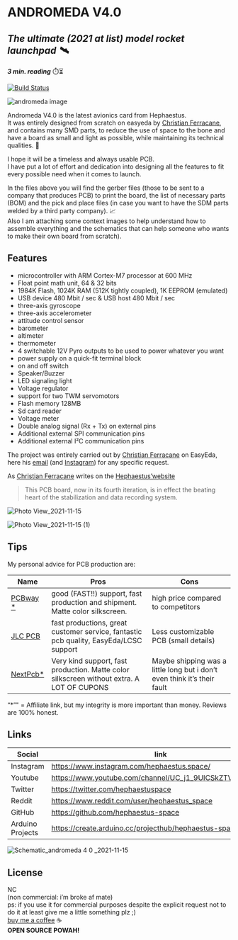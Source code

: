 <h1 class="code-line" data-line-start=0 data-line-end=1 ><a id="ANDROMEDA_V40_0"></a><strong>ANDROMEDA V4.0</strong></h1>
<h2 class="code-line" data-line-start=1 data-line-end=2 ><a id="_The_ultimate_2021_at_list_model_rocket_launchpad___1"></a><em>The ultimate (2021 at list) model rocket launchpad 🛰️</em></h2>
<p class="has-line-data" data-line-start="3" data-line-end="4"><strong><em>3 min. reading</em></strong> ⏱️⏳</p>
<p class="has-line-data" data-line-start="5" data-line-end="6"><a href="https://travis-ci.org/joemccann/dillinger"><img src="https://travis-ci.org/joemccann/dillinger.svg?branch=master" alt="Build Status"></a></p>


![andromeda image](https://user-images.githubusercontent.com/81572328/148812566-0baa8a0e-1877-4990-b019-a14194858da2.jpeg)


<p class="has-line-data" data-line-start="7" data-line-end="9">Andromeda V4.0 is the latest avionics card from Hephaestus.<br>
It was entirely designed from scratch on easyeda by <a href="https://www.instagram.com/christianferracane/">Christian Ferracane</a>, and contains many SMD parts, to reduce the use of space to the bone and have a board as small and light as possible, while maintaining its technical qualities. 🚀</p>
<p class="has-line-data" data-line-start="10" data-line-end="12">I hope it will be a timeless and always usable PCB.<br>
I have put a lot of effort and dedication into designing all the features to fit every possible need when it comes to launch.</p>
<p class="has-line-data" data-line-start="13" data-line-end="15">In the files above you will find the gerber files (those to be sent to a company that produces PCB) to print the board, the list of necessary parts (BOM) and the pick and place files (in case you want to have the SDM parts welded by a third party company). 📈<br>
Also I am attaching some context images to help understand how to assemble everything and the schematics that can help someone who wants to make their own board from scratch).</p>
<h2 class="code-line" data-line-start=16 data-line-end=17 ><a id="Features_16"></a>Features</h2>
<ul>
<li class="has-line-data" data-line-start="18" data-line-end="19">microcontroller with ARM Cortex-M7 processor at 600 MHz</li>
<li class="has-line-data" data-line-start="19" data-line-end="20">Float point math unit, 64 &amp; 32 bits</li>
<li class="has-line-data" data-line-start="20" data-line-end="21">1984K Flash, 1024K RAM (512K tightly coupled), 1K EEPROM (emulated)</li>
<li class="has-line-data" data-line-start="21" data-line-end="22">USB device 480 Mbit / sec &amp; USB host 480 Mbit / sec</li>
<li class="has-line-data" data-line-start="22" data-line-end="23">three-axis gyroscope</li>
<li class="has-line-data" data-line-start="23" data-line-end="24">three-axis accelerometer</li>
<li class="has-line-data" data-line-start="24" data-line-end="25">attitude control sensor</li>
<li class="has-line-data" data-line-start="25" data-line-end="26">barometer</li>
<li class="has-line-data" data-line-start="26" data-line-end="27">altimeter</li>
<li class="has-line-data" data-line-start="27" data-line-end="28">thermometer</li>
<li class="has-line-data" data-line-start="28" data-line-end="29">4 switchable 12V Pyro outputs to be used to power whatever you want</li>
<li class="has-line-data" data-line-start="29" data-line-end="30">power supply on a quick-fit terminal block</li>
<li class="has-line-data" data-line-start="30" data-line-end="31">on and off switch</li>
<li class="has-line-data" data-line-start="31" data-line-end="32">Speaker/Buzzer</li>
<li class="has-line-data" data-line-start="32" data-line-end="33">LED signaling light</li>
<li class="has-line-data" data-line-start="33" data-line-end="34">Voltage regulator</li>
<li class="has-line-data" data-line-start="34" data-line-end="35">support for two TWM servomotors</li>
<li class="has-line-data" data-line-start="35" data-line-end="36">Flash memory 128MB</li>
<li class="has-line-data" data-line-start="36" data-line-end="37">Sd card reader</li>
<li class="has-line-data" data-line-start="37" data-line-end="38">Voltage meter</li>
<li class="has-line-data" data-line-start="38" data-line-end="39">Double analog signal (Rx + Tx) on external pins</li>
<li class="has-line-data" data-line-start="39" data-line-end="40">Additional external SPI communication pins</li>
<li class="has-line-data" data-line-start="40" data-line-end="41">Additional external I²C communication pins</li>
</ul>
<p class="has-line-data" data-line-start="43" data-line-end="44">The project was entirely carried out by <a href="https://www.instagram.com/christianferracane/">Christian Ferracane</a> on EasyEda, here his <a href="ferracanechristian.it@gmail.com">email</a> (and  <a href="https://www.instagram.com/christianferracane/">Instagram</a>) for any specific request.</p>
<p class="has-line-data" data-line-start="46" data-line-end="47">As <a href="https://www.instagram.com/christianferracane/">Christian Ferracane</a> writes on the <a href="https://www.hephaestus.space">Hephaestus’website</a></p>
<blockquote>
<p class="has-line-data" data-line-start="48" data-line-end="49">This PCB board, now in its fourth iteration, is in effect the beating heart of the stabilization and data recording system.</p>
</blockquote>


![Photo View_2021-11-15](https://user-images.githubusercontent.com/81572328/148813023-46b82f6c-ad7f-4fcc-a28d-31333eee7fd0.png)

![Photo View_2021-11-15 (1)](https://user-images.githubusercontent.com/81572328/148813028-a8078862-7ab2-4864-b194-4344eb769f45.png)


<h2 class="code-line" data-line-start=51 data-line-end=52 ><a id="Tips_51"></a>Tips</h2>
<p class="has-line-data" data-line-start="53" data-line-end="54">My personal advice for PCB production are:</p>
<table class="table table-striped table-bordered">
<thead>
<tr>
<th>Name</th>
<th>Pros</th>
<th>Cons</th>
</tr>
</thead>
<tbody>
<tr>
<td><a href="https://www.pcbway.com/setinvite.aspx?inviteid=500690">PCBway *</a></td>
<td>good (FAST!!)  support, fast production and shipment. Matte color silkscreen.</td>
<td>high price compared to competitors</td>
</tr>
<tr>
<td><a href="https://jlcpcb.com/">JLC PCB</a></td>
<td>fast productions, great customer service, fantastic pcb quality, EasyEda/LCSC support</td>
<td>Less customizable PCB (small details)</td>
</tr>
<tr>
<td><a href="https://www.nextpcb.com/?utm_campaign=NextPCB&amp;adgroupid=107998757886&amp;utm_source=google&amp;utm_medium=cpc&amp;keyword=nextpcb&amp;device=c&amp;network=g&amp;gclid=Cj0KCQiAoNWOBhCwARIsAAiHnEhYOf5u8YlR6fYUBS94bxhggXtSbDgVbZzmA3PcecFDAdKxRAvJiikaAv7sEALw_wcB">NextPcb*</a></td>
<td>Very kind support, fast production. Matte color silkscreen without extra. A LOT OF CUPONS</td>
<td>Maybe shipping was a little long but i don’t even think it’s their fault</td>
</tr>
</tbody>
</table>
<p class="has-line-data" data-line-start="63" data-line-end="64">“*”&quot; = Affiliate link, but my integrity is more important than money. Reviews are 100% honest.</p>
<h2 class="code-line" data-line-start=66 data-line-end=67 ><a id="Links_66"></a>Links</h2>
<table class="table table-striped table-bordered">
<thead>
<tr>
<th>Social</th>
<th>link</th>
</tr>
</thead>
<tbody>
<tr>
<td>Instagram</td>
<td><a href="https://www.instagram.com/hephaestus.space/">https://www.instagram.com/hephaestus.space/</a></td>
</tr>
<tr>
<td>Youtube</td>
<td><a href="https://www.youtube.com/channel/UC_j1_9UICSkZTVNIxCL9Fsg">https://www.youtube.com/channel/UC_j1_9UICSkZTVNIxCL9Fsg</a></td>
</tr>
<tr>
<td>Twitter</td>
<td><a href="https://twitter.com/hephaestuspace">https://twitter.com/hephaestuspace</a></td>
</tr>
<tr>
<td>Reddit</td>
<td><a href="https://www.reddit.com/user/hephaestus_space">https://www.reddit.com/user/hephaestus_space</a></td>
</tr>
<tr>
<td>GitHub</td>
<td><a href="https://github.com/hephaestus-space">https://github.com/hephaestus-space</a></td>
</tr>
<tr>
<td>Arduino Projects</td>
<td><a href="https://create.arduino.cc/projecthub/hephaestus-space">https://create.arduino.cc/projecthub/hephaestus-space</a></td>
</tr>
</tbody>
</table>


![Schematic_andromeda 4 0 _2021-11-15](https://user-images.githubusercontent.com/81572328/148813079-d6b9d864-c922-44c7-8824-98913452f9fc.png)



<h2 class="code-line" data-line-start=79 data-line-end=80 ><a id="License_79"></a>License</h2>
<p class="has-line-data" data-line-start="81" data-line-end="86">NC<br>
(non commercial: i’m broke af mate)<br>
ps: if you use it for commercial purposes despite the explicit request not to do it at least give me a little something  plz ;)<br>
<a href="https://ko-fi.com/hephaestus">buy me a coffee</a> ☕<br>
<strong>OPEN SOURCE POWAH!</strong></p>

